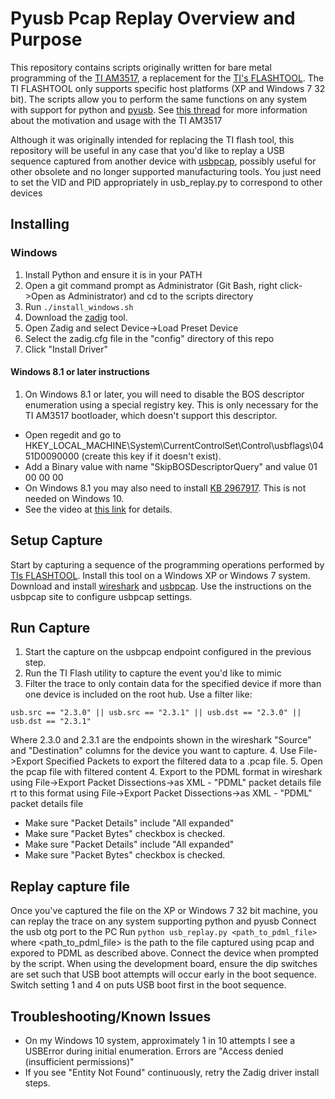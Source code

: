 # Pyusb Pcap Replay Overview and Purpose

This repository contains scripts originally written for bare metal programming of the [TI AM3517](http://www.ti.com/product/AM3517), a replacement for the
[TI's FLASHTOOL](http://www.ti.com/tool/FLASHTOOL).  The TI FLASHTOOL only supports specific host platforms (XP and Windows 7 32 bit).  The
scripts allow you to perform the same functions on any system with support for python and [pyusb](https://walac.github.io/pyusb/).  See [this thread](https://gforge.ti.com/gf/project/flash/forum/?_forum_action=ForumMessageBrowse&thread_id=4357&action=ForumBrowse&forum_id=665) for more information about the motivation and usage with the TI AM3517

Although it was originally intended for replacing the TI flash tool, this repository will be useful in any case that you'd like
to replay a USB sequence captured from another device with [usbpcap](http://desowin.org/usbpcap/tour.html), possibly useful for other
obsolete and no longer supported manufacturing tools.  You just need to set the VID and PID appropriately in usb_replay.py to correspond
to other devices

## Installing

### Windows
1. Install Python and ensure it is in your PATH
2. Open a git command prompt as Administrator (Git Bash, right click->Open as Administrator) and cd to the scripts directory
3. Run ```./install_windows.sh```
4. Download the [zadig](http://zadig.akeo.ie/) tool.
5. Open Zadig and select Device->Load Preset Device
6. Select the zadig.cfg file in the "config" directory of this repo
7. Click "Install Driver"
#### Windows 8.1 or later instructions
1. On Windows 8.1 or later, you will need to disable the BOS descriptor enumeration using a special registry key.  This is only necessary for the TI AM3517 bootloader, which doesn't support this descriptor.
* Open regedit and go to HKEY_LOCAL_MACHINE\System\CurrentControlSet\Control\usbflags\0451D0090000 (create this key if it doesn't exist).
* Add a Binary value with name "SkipBOSDescriptorQuery" and value 01 00 00 00
* On Windows 8.1 you may also need to install [KB 2967917](https://www.microsoft.com/en-us/download/details.aspx?id=43488).
This is not needed on Windows 10.
* See the video at [this link](https://www.youtube.com/watch?v=_Utrb5hNRZk) for details.

## Setup Capture
Start by capturing a sequence of the programming operations performed by [TIs FLASHTOOL](http://www.ti.com/tool/FLASHTOOL).  Install this tool on a Windows XP or Windows 7 system.
Download and install [wireshark](https://www.wireshark.org/) and [usbpcap](http://desowin.org/usbpcap/tour.html).  Use the instructions on the usbpcap site to configure usbpcap settings.

## Run Capture
1.  Start the capture on the usbpcap endpoint configured in the previous step.
2.  Run the TI Flash utility to capture the event you'd like to mimic
3.  Filter the trace to only contain data for the specified device if more than one device is included on the root hub.  Use a filter like:
```
usb.src == "2.3.0" || usb.src == "2.3.1" || usb.dst == "2.3.0" || usb.dst == "2.3.1"
```
Where 2.3.0 and 2.3.1 are the endpoints shown in the wireshark "Source" and "Destination" columns for the device you want to capture.
4.  Use File->Export Specified Packets to export the filtered data to a .pcap file.
5.  Open the pcap file with filtered content
4.  Export to the PDML format in wireshark using File->Export Packet Dissections->as XML - "PDML" packet details file
rt to this format using File->Export Packet Dissections->as XML - "PDML" packet details file
 * Make sure "Packet Details" include "All expanded"
 * Make sure "Packet Bytes" checkbox is checked.
 * Make sure "Packet Details" include "All expanded"
 * Make sure "Packet Bytes" checkbox is checked.

## Replay capture file
Once you've captured the file on the XP or Windows 7 32 bit machine, you can replay the trace on any system supporting python and pyusb
Connect the usb otg port to the PC
Run ```python usb_replay.py <path_to_pdml_file>``` where <path_to_pdml_file> is the path to the file captured using pcap and expored to PDML as described above.
Connect the device when prompted by the script.
When using the development board, ensure the dip switches are set such that USB boot attempts will occur early in the boot sequence.  Switch setting 1 and 4 on puts USB boot
first in the boot sequence.


## Troubleshooting/Known Issues
* On my Windows 10 system, approximately 1 in 10 attempts I see a USBError during initial enumeration.  Errors are "Access denied (insufficient permissions)"
* If you see "Entity Not Found" continuously, retry the Zadig driver install steps.
